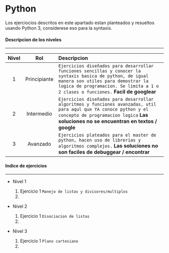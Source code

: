 # Python
Los ejerciocios descritos en este apartado estan planteados y resueltos usando Python 3, considerese eso para la syntaxis.
#### Descripcion de los niveles
-------
| Nivel        | Rol           | Descripcion  |
| :-------------: |:-------------:| :-----|
| 1      | Principiante | `Ejercicios diseñados para desarrollar funciones sencillas y conocer la syntaxis basica de python, de igual manera son utiles para demostrar la logica de programacion. Se limita a 1 o 2 clases o funciones.` **Facil de googlear** |
| 2     | Intermedio      |   `Ejercicios diseñados para desarrollar algoritmos y funciones avanzadas, util para aqul que YA conoce python y el concepto de programacion logica` **Las soluciones no se encuentran en textos / google** |
| 3 | Avanzado      |    `Ejercicios plateados para el master de python, hacen uso de librerias y algoritmos complejos.` **Las soluciones no son faciles de debuggear / encontrar** |

#### Indice de ejercicios
----
- Nivel 1
  1. Ejercicio 1 `Manejo de listas y divisores/multiplos`
  2.

- Nivel  2
  1. Ejercicio 1 `Disociacion de listas`
  2.

- Nivel 3
  1. Ejercicio 1 `Plano cartesiano`
  2.
